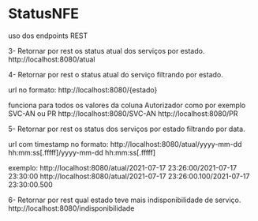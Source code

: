 # StatusNFE

uso dos endpoints REST

3- Retornar por rest os status atual dos serviços por estado.
http://localhost:8080/atual

4- Retornar por rest o status atual do serviço filtrando por estado.

url no formato:
http://localhost:8080/{estado}

funciona para todos os valores da coluna Autorizador como por exemplo SVC-AN ou PR
http://localhost:8080/SVC-AN
http://localhost:8080/PR

5- Retornar por rest os status dos serviços por estado filtrando por data.

url com timestamp no formato:
http://localhost:8080/atual/yyyy-mm-dd hh:mm:ss[.fffff]/yyyy-mm-dd hh:mm:ss[.fffff]

exemplo:
http://localhost:8080/atual/2021-07-17 23:26:00/2021-07-17 23:30:00
http://localhost:8080/atual/2021-07-17 23:26:00.100/2021-07-17 23:30:00.500

6- Retornar por rest qual estado teve mais indisponibilidade de serviço.
http://localhost:8080/indisponibilidade
